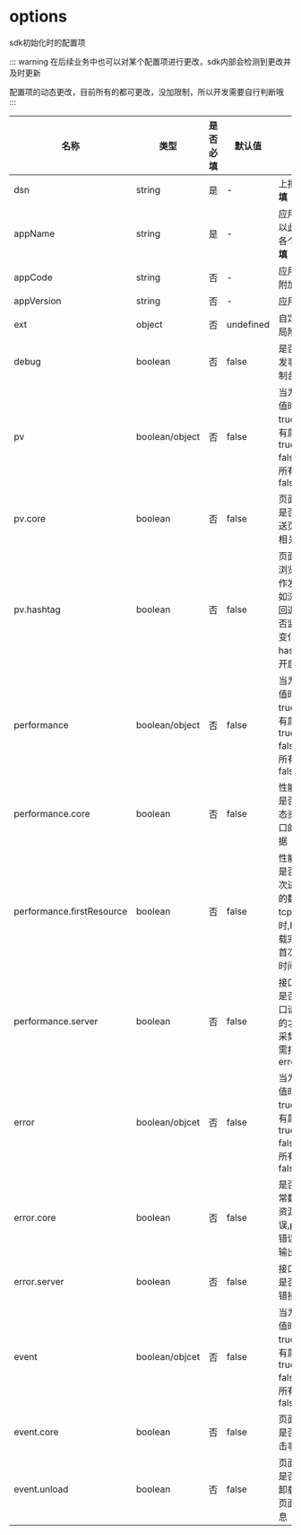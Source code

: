 # options

sdk初始化时的配置项

::: warning
在后续业务中也可以对某个配置项进行更改，sdk内部会检测到更改并及时更新

配置项的动态更改，目前所有的都可更改，没加限制，所以开发需要自行判断哦
:::


| 名称                      | 类型           | 是否必填 | 默认值    | 说明                                                                                            |
| ------------------------- | -------------- | -------- | --------- | ----------------------------------------------------------------------------------------------- |
| dsn                       | string         | 是       | -         | 上报地址     **必填**                                                                           |
| appName                   | string         | 是       | -         | 应用的标记,以此来区分各个应用,**必填**                                                          |
| appCode                   | string         | 否       | -         | 应用的code,附加作用                                                                             |
| appVersion                | string         | 否       | -         | 应用版本                                                                                        |
| ext                       | object         | 否       | undefined | 自定义的全局附加参数                                                                            |
| debug                     | boolean        | 否       | false     | 是否开启触发事件时控制台输出                                                                    |
| pv                        | boolean/object | 否       | false     | 当为boolean值时:<br> true代表其所有属性为 true <br> false 代表其所有属性为false                 |
| pv.core                   | boolean        | 否       | false     | 页面跳转 - 是否自动发送页面跳转相关数据                                                         |
| pv.hashtag                | boolean        | 否       | false     | 页面跳转 - 浏览器的动作发生时 (例如浏览器的回退按钮)是否监听hash变化,如果是hash路由请开启此开关 |
| performance               | boolean/object | 否       | false     | 当为boolean值时:<br> true代表其所有属性为 true <br> false 代表其所有属性为false                 |
| performance.core          | boolean        | 否       | false     | 性能数据 - 是否采集静态资源、接口的相关数据                                                     |
| performance.firstResource | boolean        | 否       | false     | 性能数据 - 是否采集首次进入页面的数据 (ps: tcp连接耗时,HTML加载完成时间,首次可交互时间)         |
| performance.server        | boolean        | 否       | false     | 接口请求 - 是否采集接口请求(成功的才会采集,采集失败的需打开error.server)                        |
| error                     | boolean/objcet | 否       | false     | 当为boolean值时:<br> true代表其所有属性为 true <br> false 代表其所有属性为false                 |
| error.core                | boolean        | 否       | false     | 是否采集异常数据 (ps: 资源引入错误,promise错误,控制台输出错误)                                  |
| error.server              | boolean        | 否       | false     | 接口请求 - 是否采集报错接口数据                                                                 |
| event                     | boolean/objcet | 否       | false     | 当为boolean值时:<br> true代表其所有属性为 true <br> false 代表其所有属性为false                 |
| event.core                | boolean        | 否       | false     | 页面点击 - 是否采集点击事件                                                                     |
| event.unload              | boolean        | 否       | false     | 页面卸载 - 是否在页面卸载时采集页面状态信息                                                     |
